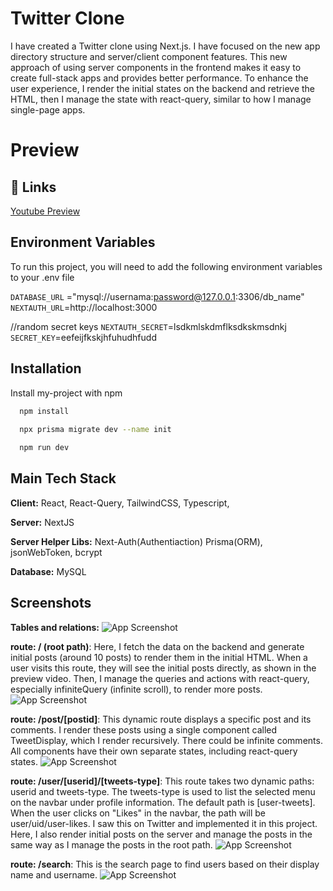 
# Twitter Clone

I have created a Twitter clone using Next.js. I have focused on the new app directory structure and server/client component features. This new approach of using server components in the frontend makes it easy to create full-stack apps and provides better performance. To enhance the user experience, I render the initial states on the backend and retrieve the HTML, then I manage the state with react-query, similar to how I manage single-page apps.

# Preview 


## 🔗 Links
[Youtube Preview](https://www.youtube.com/watch?v=1EwvgZ-Lx0k)


## Environment Variables

To run this project, you will need to add the following environment variables to your .env file

`DATABASE_URL` ="mysql://usernama:password@127.0.0.1:3306/db_name"
`NEXTAUTH_URL`=http://localhost:3000

//random secret keys
`NEXTAUTH_SECRET`=lsdkmlskdmflksdkskmsdnkj
`SECRET_KEY`=eefeijfkskjhfuhudhfudd
## Installation

Install my-project with npm

```bash
  npm install 
  
  npx prisma migrate dev --name init

  npm run dev
```
    
## Main Tech Stack

**Client:** React, React-Query, TailwindCSS, Typescript, 

**Server:** NextJS

**Server Helper Libs:** Next-Auth(Authentiaction) Prisma(ORM), jsonWebToken, bcrypt

**Database:** MySQL


## Screenshots
**Tables and relations:**
![App Screenshot](https://www.linkpicture.com/q/Screenshot-from-2023-05-29-01-19-34.png)

**route: / (root path)**: Here, I fetch the data on the backend and generate initial posts (around 10 posts) to render them in the initial HTML. When a user visits this route, they will see the initial posts directly, as shown in the preview video. Then, I manage the queries and actions with react-query, especially infiniteQuery (infinite scroll), to render more posts.
![App Screenshot](https://www.linkpicture.com/q/Screenshot-from-2023-05-31-00-50-41.png)

**route: /post/[postid]**: This dynamic route displays a specific post and its comments. I render these posts using a single component called TweetDisplay, which I render recursively. There could be infinite comments. All components have their own separate states, including react-query states.
![App Screenshot](https://www.linkpicture.com/q/Screenshot-from-2023-05-31-00-43-10.png)

**route: /user/[userid]/[tweets-type]**: This route takes two dynamic paths: userid and tweets-type. The tweets-type is used to list the selected menu on the navbar under profile information. The default path is [user-tweets]. When the user clicks on "Likes" in the navbar, the path will be user/uid/user-likes. I saw this on Twitter and implemented it in this project. Here, I also render initial posts on the server and manage the posts in the same way as I manage the posts in the root path.
![App Screenshot](https://www.linkpicture.com/q/Screenshot-from-2023-05-31-01-06-45.png)



**route: /search**: This is the search page to find users based on their display name and username.
![App Screenshot](https://www.linkpicture.com/q/Screenshot-from-2023-05-31-01-02-28.png)








